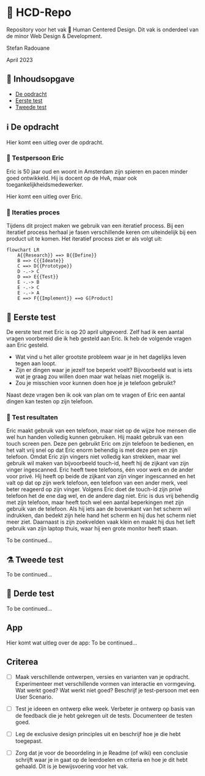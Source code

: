 # :bust_in_silhouette: HCD-Repo

Repository voor het vak 👤 Human Centered Design. Dit vak is onderdeel van de minor Web Design &amp; Development.

Stefan Radouane

April 2023

## :memo: Inhoudsopgave

- [De opdracht]()
- [Eerste test]()
- [Tweede test]()

## ℹ️ De opdracht

Hier komt een uitleg over de opdracht.

### 🥼 Testpersoon Eric

Eric is 50 jaar oud en woont in Amsterdam zijn spieren en pacen minder goed ontwikkeld. Hij is docent op de HvA, maar ook toegankelijkheidsmedewerker.

Hier komt een uitleg over Eric.

### 🔁 Iteraties proces

Tijdens dit project maken we gebruik van een iteratief process. Bij een iteratief process herhaal je fasen verschillende keren om uiteindelijk bij een product uit te komen. Het iteratief process ziet er als volgt uit:

```mermaid
flowchart LR
    A{{Research}} ==> B{{Define}}
    B ==> C{{Ideate}}
    C ==> D{{Prototype}}
    D -.-> C
    D ==> E{{Test}}
    E -.-> B
    E -.-> C
    E -.-> A
    E ==> F{{Implement}} ==o G[Product]
```

## 🧪 Eerste test

De eerste test met Eric is op 20 april uitgevoerd. Zelf had ik een aantal vragen voorbereid die ik heb gesteld aan Eric. Ik heb de volgende vragen aan Eric gesteld.

- Wat vind u het aller grootste probleem waar je in het dagelijks leven tegen aan loopt.
- Zijn er dingen waar je jezelf toe beperkt voelt? Bijvoorbeeld wat is iets wat je graag zou willen doen maar wat helaas niet mogelijk is.
- Zou je misschien voor kunnen doen hoe je je telefoon gebruikt?

Naast deze vragen ben ik ook van plan om te vragen of Eric een aantal dingen kan testen op zijn telefoon.

### :microscope: Test resultaten

Eric maakt gebruik van een telefoon, maar niet op de wijze hoe mensen die wel hun handen volledig kunnen gebruiken. Hij maakt gebruik van een touch screen pen. Deze pen gebruikt Eric om zijn telefoon te bedienen, en het valt vrij snel op dat Eric enorm behendig is met deze pen en zijn telefoon. Omdat Eric zijn vingers niet volledig kan strekken, maar wel gebruik wil maken van bijvoorbeeld touch-id, heeft hij de zijkant van zijn vinger ingescanned. Eric heeft twee telefoons, één voor werk en de ander voor privé. Hij heeft op beide de zijkant van zijn vinger ingescanned en het valt op dat op zijn werk telefoon, een telefoon van een ander merk, veel beter reageerd op zijn vinger. Volgens Eric doet de touch-id zijn privé telefoon het de ene dag wel, en de andere dag niet. Eric is dus vrij behendig met zijn telefoon, maar heeft toch wel een aantal beperkingen met zijn gebruik van de telefoon. Als hij iets aan de bovenkant van het scherm wil indrukken, dan bedekt zijn hele hand het scherm en hij dus het scherm niet meer ziet. Daarnaast is zijn zoekvelden vaak klein en maakt hij dus het lieft gebruik van zijn laptop thuis, waar hij een grote monitor heeft staan.

To be continued...

## :alembic: Tweede test

To be continued...

## 🧫 Derde test

To be continued...

## App

Hier komt wat uitleg over de app:
To be continued...

## Criterea

- [ ] Maak verschillende ontwerpen, versies en varianten van je opdracht. Experimenteer met verschillende vormen van interactie en vormgeving. Wat werkt goed? Wat werkt niet goed?
      Beschrijf je test-persoon met een User Scenario.

- [ ] Test je ideeen en ontwerp elke week. Verbeter je ontwerp op basis van de feedback die je hebt gekregen uit de tests. Documenteer de testen goed.

- [ ] Leg de exclusive design principles uit en beschrijf hoe je die hebt toegepast.

- [ ] Zorg dat je voor de beoordeling in je Readme (of wiki) een conclusie schrijft waar je in gaat op de leerdoelen en criteria en hoe je dit hebt gehaald. Dit is je bewijsvoering voor het vak.
